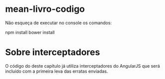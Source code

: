 # mean-livro-codigo
Não esqueça de executar no console os comandos:

npm install
bower install

# Sobre interceptadores

O código do deste capítulo já utiliza interceptadores do AngularJS que será incluído com a primeira leva das erratas enviadas. 

